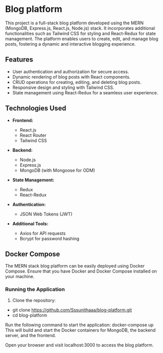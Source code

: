# Blog platform

This project is a full-stack blog platform developed using the MERN (MongoDB, Express.js, React.js, Node.js) stack. It incorporates additional functionalities such as Tailwind CSS for styling and React-Redux for state management. The platform enables users to create, edit, and manage blog posts, fostering a dynamic and interactive blogging experience.

## Features

- User authentication and authorization for secure access.
- Dynamic rendering of blog posts with React components.
- CRUD operations for creating, editing, and deleting blog posts.
- Responsive design and styling with Tailwind CSS.
- State management using React-Redux for a seamless user experience.

## Technologies Used

- **Frontend:**
  - React.js
  - React Router
  - Tailwind CSS

- **Backend:**
  - Node.js
  - Express.js
  - MongoDB (with Mongoose for ODM)

- **State Management:**
  - Redux
  - React-Redux

- **Authentication:**
  - JSON Web Tokens (JWT)

- **Additional Tools:**
  - Axios for API requests
  - Bcrypt for password hashing

## Docker Compose

The MERN stack blog platform can be easily deployed using Docker Compose. Ensure that you have Docker and Docker Compose installed on your machine.

### Running the Application

 1. Clone the repository:
   - git clone https://github.com/Sssunithaaa/blog-platform.git
   - cd blog-platform

  Run the following command to start the application:
  docker-compose up
  This will build and start the Docker containers for MongoDB, the backend server, and the frontend.

  Open your browser and visit localhost:3000 to access the blog platform.
